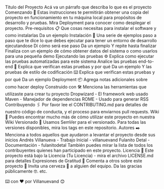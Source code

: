 Título del Proyecto
Acá va un párrafo que describa lo que es el proyecto
Comenzando 🚀
Estas instrucciones te permitirán obtener una copia del proyecto en funcionamiento en tu máquina local para propósitos de desarrollo y pruebas.
Mira Deployment para conocer como desplegar el proyecto.
Pre-requisitos 📋
Que cosas necesitas para instalar el software y como instalarlas
Da un ejemplo
Instalación 🔧
Una serie de ejemplos paso a paso que te dice lo que debes ejecutar para tener un entorno de desarrollo ejecutandose
Dí cómo será ese paso
Da un ejemplo
Y repite
hasta finalizar
Finaliza con un ejemplo de cómo obtener datos del sistema o como usarlos para una pequeña demo
Ejecutando las pruebas ⚙️
Explica como ejecutar las pruebas automatizadas para este sistema
Analice las pruebas end-to-end 🔩
Explica que verifican estas pruebas y por qué
Da un ejemplo
Y las pruebas de estilo de codificación ⌨️
Explica que verifican estas pruebas y por qué
Da un ejemplo
Deployment 📦
Agrega notas adicionales sobre como hacer deploy
Construido con 🛠️
Menciona las herramientas que utilizaste para crear tu proyecto
Dropwizard - El framework web usado
Maven - Manejador de dependencias
ROME - Usado para generar RSS
Contribuyendo 🖇️
Por favor lee el CONTRIBUTING.md para detalles de nuestro código de conducta, y el proceso para enviarnos pull requests.
Wiki 📖
Puedes encontrar mucho más de cómo utilizar este proyecto en nuestra Wiki
Versionado 📌
Usamos SemVer para el versionado. Para todas las versiones disponibles, mira los tags en este repositorio.
Autores ✒️
Menciona a todos aquellos que ayudaron a levantar el proyecto desde sus inicios
Andrés Villanueva - Trabajo Inicial - villanuevand
Fulanito Detal - Documentación - fulanitodetal
También puedes mirar la lista de todos los contribuyentes quíenes han participado en este proyecto.
Licencia 📄
Este proyecto está bajo la Licencia (Tu Licencia) - mira el archivo LICENSE.md para detalles
Expresiones de Gratitud 🎁
Comenta a otros sobre este proyecto 📢
Invita una cerveza 🍺 a alguien del equipo.
Da las gracias públicamente 🤓.
etc.

⌨️ con ❤️ por Villanuevand 😊
